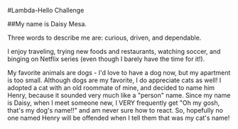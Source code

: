 #Lambda-Hello Challenge

##My name is Daisy Mesa.

Three words to describe me are: curious, driven, and dependable.

I enjoy traveling, trying new foods and restaurants, watching soccer, and binging on Netflix series (even though I barely have the time for it!).

My favorite animals are dogs - I'd love to have a dog now, but my apartment is too small.  Although dogs are my favorite, I do appreciate cats as well!  I adopted a cat with an old roommate of mine, and decided to name him Henry, because it sounded very much like a "person" name.  Since my name is Daisy, when I meet someone new, I VERY frequently get "Oh my gosh, that's my dog's name!!" and am never sure how to react.  So, hopefully no one named Henry will be offended when I tell them that was my cat's name!